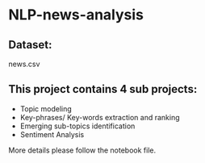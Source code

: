 # NLP-news-analysis

## Dataset:
news.csv

## This project contains 4 sub projects:
* Topic modeling
* Key-phrases/ Key-words extraction and ranking
* Emerging sub-topics identification
* Sentiment Analysis

More details please follow the notebook file.
